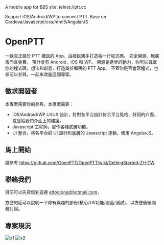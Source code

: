 A mobile app for BBS site: telnet://ptt.cc

Support iOS/Android/WP to connect PTT.
Base on Cordova/Javascript/css/html5/AngularJS

# OpenPTT
一款真正屬於 PTT 鄉民的 App，由鄉民親手打造每一行程式碼。
完全開源、無廣告而且免費，
預計會有 Android，iOS 和 WP。
開源是進步的動力，你可以貢獻你的程式碼、想法和創意，打造屬於鄉民的 PTT App。
不管你是否會寫程式，也都可以參與，一起來改進這個專案。

## 徵求開發者
本專案需要你的參與，本專案需要：
* iOS/Android/WP UI/UX 設計，針對各平台設計符合平台風格、好用的介面，或是給我們介面上的建議。
* Javascript 工程師，實作各種底層功能。
* UI 整合，將各平台的 UI 設計和底層的 Javascript 連動，使用 AngularJS。

## 馬上開始
請參考 https://github.com/OpenPTT/OpenPTT/wiki/GettingStarted-ZH-TW

## 聯絡我們
目前可以先寫信到這邊 ettoolong@hotmail.com，

方便的話可以說明一下你有興趣的部份(核心/UI/功能/畫面/測試)，以方便後續開發討論。

## 專案現況
![x1](https://cloud.githubusercontent.com/assets/909570/8646123/b980b968-297f-11e5-8666-9cc3f2069742.png)
![x2](https://cloud.githubusercontent.com/assets/909570/8646122/b9454b62-297f-11e5-8be8-f735882ffd67.png)
